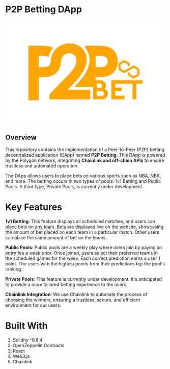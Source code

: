 # P2P Betting DApp

<picture>
 <source media="(prefers-color-scheme: dark)" srcset="https://github.com/FocusBT/P2P-Betting-Dapp/blob/6a3c490ff82e19fcde0284e98dfaecc655576df1/src/assets/1.png">
 <source media="(prefers-color-scheme: light)" srcset="https://github.com/FocusBT/P2P-Betting-Dapp/blob/6a3c490ff82e19fcde0284e98dfaecc655576df1/src/assets/1.png">
 <img alt="P2P Betting Logo" src="https://github.com/FocusBT/P2P-Betting-Dapp/blob/6a3c490ff82e19fcde0284e98dfaecc655576df1/src/assets/1.png">
</picture>


## Overview
This repository contains the implementation of a Peer-to-Peer (P2P) betting decentralized application (DApp) named **P2P Betting**. This DApp is powered by the Polygon network, integrating **Chainlink and off-chain APIs** to ensure trustless and automated operation.

The DApp allows users to place bets on various sports such as NBA, NBK, and more. The betting occurs in two types of pools: 1v1 Betting and Public Pools. A third type, Private Pools, is currently under development.


# Key Features

**1v1 Betting**: This feature displays all scheduled matches, and users can place bets on any team. Bets are displayed live on the website, showcasing the amount of bet placed on each team in a particular match. Other users can place the same amount of bet on the teams.

**Public Pools**: Public pools are a weekly play where users join by paying an entry fee a week prior. Once joined, users select their preferred teams in the scheduled games for the week. Each correct prediction earns a user 1 point. The users with the highest points from their predictions top the pool's ranking.

**Private Pools**: This feature is currently under development. It's anticipated to provide a more tailored betting experience to the users.

**Chainlink Integration**: We use Chainlink to automate the process of choosing the winners, ensuring a trustless, secure, and efficient environment for our users.

# Built With
1. Solidity ^0.8.4
2. OpenZeppelin Contracts
3. React
4. Web3.js
5. Chainlink


